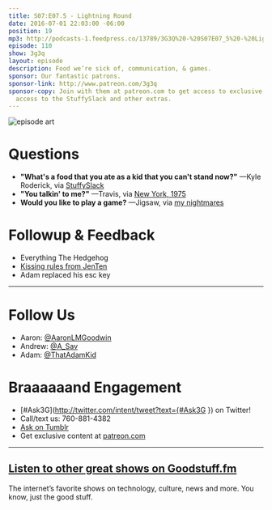 ```yaml
---
title: S07:E07.5 - Lightning Round
date: 2016-07-01 22:03:00 -06:00
position: 19
mp3: http://podcasts-1.feedpress.co/13789/3G3Q%20-%20S07E07_5%20-%20Lightning%20Round.mp3
episode: 110
show: 3g3q
layout: episode
description: Food we’re sick of, communication, & games.
sponsor: Our fantastic patrons.
sponsor-link: http://www.patreon.com/3g3q
sponsor-copy: Join with them at patreon.com to get access to exclusive bonus material,
  access to the StuffySlack and other extras.
---
```


![episode art][1]

# Questions

* **"What's a food that you ate as a kid that you can't stand now?"** —Kyle Roderick, via [StuffySlack][2]
* **"You talkin' to me?"** —Travis, via [New York, 1975][3]
* **Would you like to play a game?** —Jigsaw, via [my nightmares][4]

# Followup & Feedback

* Everything The Hedgehog
* [Kissing rules from JenTen][5]
* Adam replaced his esc key

***

# Follow Us
* Aaron: [@AaronLMGoodwin](http://twitter.com/aaronlmgoodwin)
* Andrew: [@A_Sav](http://twitter.com/a_sav)
* Adam: [@ThatAdamKid](http://twitter.com/thatadamkid)

# Braaaaaand Engagement
* [#Ask3G](http://twitter.com/intent/tweet?text={#Ask3G }) on Twitter!
* Call/text us: 760-881-4382
* [Ask on Tumblr](http://3g3q.co/ask)
* Get exclusive content at [patreon.com](http://www.patreon.com/3g3q)

***

## [Listen to other great shows on Goodstuff.fm](http://goodstuff.fm/)
The internet’s favorite shows on technology, culture, news and more. You know, just the good stuff.

[1]: http://l.gdwn.co/1tmi.jpg
[2]: http://www.patreon.com/3g3q
[3]: http://www.imdb.com/title/tt0075314/business
[4]: http://bit.ly/29jrKOr
[5]: https://twitter.com/HillaryHottstuf/status/744955956333674497
[6]: http://twitter.com/aaronlmgoodwin
[7]: http://twitter.com/a_sav
[8]: http://twitter.com/thatadamkid
[9]: http://3g3q.co/ask
[10]: http://goodstuff.fm/3g3q/
